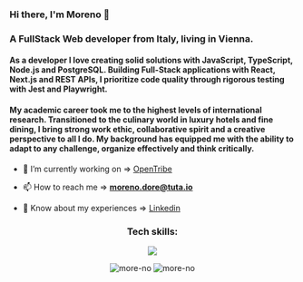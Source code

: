### Hi there,  I'm Moreno 👋

<h3>A FullStack Web developer from Italy, living in Vienna.</h3>

<h4>As a developer I love creating solid solutions with JavaScript, TypeScript, Node.js and PostgreSQL. Building Full-Stack applications with React, Next.js and REST APIs, I prioritize code quality through rigorous testing with Jest and Playwright. </h4>
<h4> My academic career took me to the highest levels of international research. Transitioned to the culinary world in luxury hotels and fine dining, I bring strong work ethic, collaborative spirit and a creative perspective to all I do. My background has equipped me with the ability to adapt to any challenge, organize effectively and think critically.</h4>

- 🔭 I’m currently working on  =>  [OpenTribe](https://opentribe.fly.dev/)

- 📫 How to reach me  =>  **moreno.dore@tuta.io**

- 📄 Know about my experiences  =>  [Linkedin](https://www.linkedin.com/in/moreno-dore/)

<h3 align="center">Tech skills:</h3>

<p align="center">
  <a href="https://skillicons.dev">
<img src="https://skillicons.dev/icons?i=js,ts,html,css,nodejs,express,react,redux,nextjs,postgres,postman,jest,sass,styledcomponents,tailwind,figma,vscode,githubactions&perline=9"  />
  </a>
</p>

<p align="center">
<span>
<img src="https://github-readme-stats.vercel.app/api?username=more-no&show_icons=true&locale=en" alt="more-no" />
</span>
<span>
<img src="https://github-readme-stats.vercel.app/api/top-langs?username=more-no&show_icons=true&locale=en&layout=compact" alt="more-no" />
</span>
</p>

